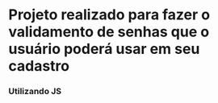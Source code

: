 <h1>Projeto realizado para fazer o validamento de senhas que o usuário poderá usar em seu cadastro</h1>
<h3>Utilizando JS</h3>
